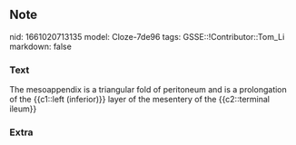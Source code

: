 ## Note
nid: 1661020713135
model: Cloze-7de96
tags: GSSE::!Contributor::Tom_Li
markdown: false

### Text
<div>
  The mesoappendix is a triangular fold of peritoneum and is a
  prolongation of the {{c1::left (inferior)}} layer of the
  mesentery of the {{c2::terminal ileum}}
</div>

### Extra

